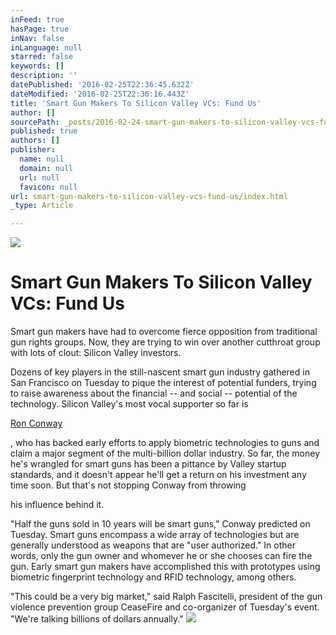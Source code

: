 ```yaml
---
inFeed: true
hasPage: true
inNav: false
inLanguage: null
starred: false
keywords: []
description: ''
datePublished: '2016-02-25T22:36:45.632Z'
dateModified: '2016-02-25T22:36:16.443Z'
title: 'Smart Gun Makers To Silicon Valley VCs: Fund Us'
author: []
sourcePath: _posts/2016-02-24-smart-gun-makers-to-silicon-valley-vcs-fund-us.md
published: true
authors: []
publisher:
  name: null
  domain: null
  url: null
  favicon: null
url: smart-gun-makers-to-silicon-valley-vcs-fund-us/index.html
_type: Article

---
```

![](https://the-grid-user-content.s3-us-west-2.amazonaws.com/87b73904-a1ac-491a-863a-1db921a79eae.jpg)

# Smart Gun Makers To Silicon Valley VCs: Fund Us

Smart gun makers have had to overcome fierce opposition from traditional gun rights groups. Now, they are trying to win over another cutthroat group with lots of clout: Silicon Valley investors.

Dozens of key players in the still-nascent smart gun industry gathered in San Francisco on Tuesday to pique the interest of potential funders, trying to raise awareness about the financial -- and social -- potential of the technology. Silicon Valley's most vocal supporter so far is

[Ron Conway][0]

, who has backed early efforts to apply biometric technologies to guns and claim a major segment of the multi-billion dollar industry. So far, the money he's wrangled for smart guns has been a pittance by Valley startup standards, and it doesn't appear he'll get a return on his investment any time soon. But that's not stopping Conway from throwing

his influence behind it.

"Half the guns sold in 10 years will be smart guns," Conway predicted on Tuesday. Smart guns encompass a wide array of technologies but are generally understood as weapons that are "user authorized." In other words, only the gun owner and whomever he or she chooses can fire the gun. Early smart gun makers have accomplished this with prototypes using biometric fingerprint technology and RFID technology, among others.

"This could be a very big market," said Ralph Fascitelli, president of the gun violence prevention group CeaseFire and co-organizer of Tuesday's event. "We're talking billions of dollars annually."
![](https://the-grid-user-content.s3-us-west-2.amazonaws.com/c84ab376-1753-43c9-abbf-fa816a0ff98a.jpg)

[0]: http://www.forbes.com/profile/ron-conway/